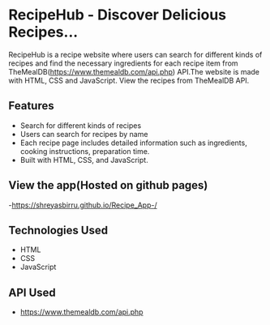 
# RecipeHub - Discover Delicious Recipes...

RecipeHub is a recipe website where users can search for different kinds of recipes and find the necessary ingredients for each recipe item from TheMealDB(https://www.themealdb.com/api.php) API.The website is made with HTML, CSS and JavaScript. View the recipes from TheMealDB API. 


## Features

- Search for different kinds of recipes
- Users can search for recipes by name
- Each recipe page includes detailed information such as ingredients, cooking instructions, preparation time.
- Built with HTML, CSS, and JavaScript.


## View the app(Hosted on github pages)

-https://shreyasbirru.github.io/Recipe_App-/

## Technologies Used 

- HTML
- CSS 
- JavaScript

## API Used

- https://www.themealdb.com/api.php



